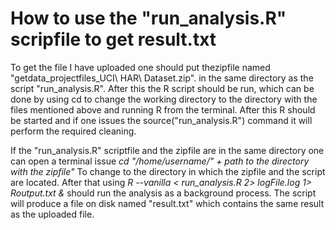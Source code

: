 How to use the "run\_analysis.R" scripfile to get result.txt
============================================================
To get the file I have uploaded one should put thezipfile named
"getdata\_projectfiles\_UCI\ HAR\ Dataset.zip".
in the same directory as the script "run\_analysis.R".
After this the R script should be run, which can be done by 
using cd to change the working directory to the directory with
the files mentioned above and running R from the terminal.
After this R should be started and if one issues the
source("run\_analysis.R") command it will perform the required cleaning.

If the "run\_analysis.R" scriptfile and the zipfile are in the same
directory one can open a terminal issue
*cd "/home/username/" + path to the directory with the zipfile"*
To change to the directory in which the zipfile and the script are
located.
After that using
*R --vanilla < run_analysis.R 2> logFile.log 1> Routput.txt &* should run the
analysis as a background process.
The script will produce a file on disk named "result.txt" which contains
the same result as the uploaded file.


